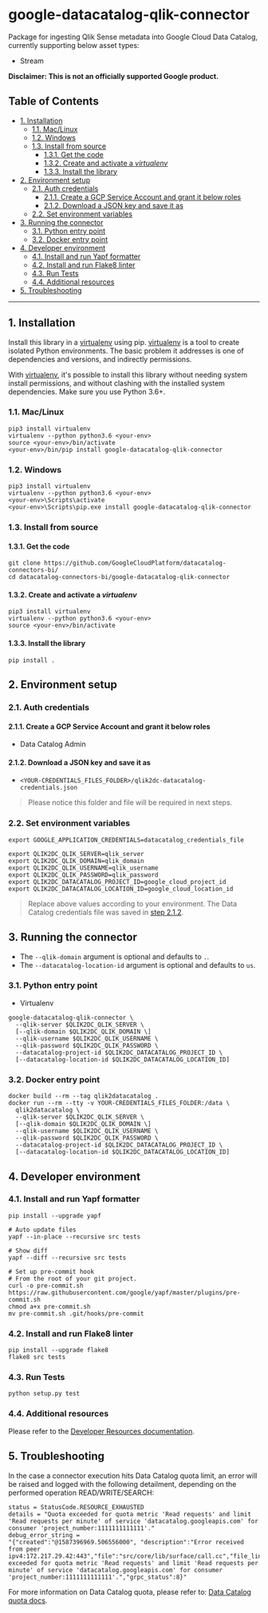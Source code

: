 # google-datacatalog-qlik-connector

Package for ingesting Qlik Sense metadata into Google Cloud Data Catalog,
currently supporting below asset types:
- Stream

**Disclaimer: This is not an officially supported Google product.**

<!--
  ⚠️ DO NOT UPDATE THE TABLE OF CONTENTS MANUALLY ️️⚠️
  run `npx markdown-toc -i README.md`.

  Please stick to 80-character line wraps as much as you can.
-->

## Table of Contents

<!-- toc -->

- [1. Installation](#1-installation)
  * [1.1. Mac/Linux](#11-maclinux)
  * [1.2. Windows](#12-windows)
  * [1.3. Install from source](#13-install-from-source)
    + [1.3.1. Get the code](#131-get-the-code)
    + [1.3.2. Create and activate a *virtualenv*](#132-create-and-activate-a-virtualenv)
    + [1.3.3. Install the library](#133-install-the-library)
- [2. Environment setup](#2-environment-setup)
  * [2.1. Auth credentials](#21-auth-credentials)
    + [2.1.1. Create a GCP Service Account and grant it below roles](#211-create-a-gcp-service-account-and-grant-it-below-roles)
    + [2.1.2. Download a JSON key and save it as](#212-download-a-json-key-and-save-it-as)
  * [2.2. Set environment variables](#22-set-environment-variables)
- [3. Running the connector](#3-running-the-connector)
  * [3.1. Python entry point](#31-python-entry-point)
  * [3.2. Docker entry point](#32-docker-entry-point)
- [4. Developer environment](#4-developer-environment)
  * [4.1. Install and run Yapf formatter](#41-install-and-run-yapf-formatter)
  * [4.2. Install and run Flake8 linter](#42-install-and-run-flake8-linter)
  * [4.3. Run Tests](#43-run-tests)
  * [4.4. Additional resources](#44-additional-resources)
- [5. Troubleshooting](#5-troubleshooting)

<!-- tocstop -->

---

## 1. Installation

Install this library in a [virtualenv][1] using pip. [virtualenv][1] is a tool
to create isolated Python environments. The basic problem it addresses is one
of dependencies and versions, and indirectly permissions.

With [virtualenv][1], it's possible to install this library without needing
system install permissions, and without clashing with the installed system
dependencies. Make sure you use Python 3.6+.


### 1.1. Mac/Linux

```shell script
pip3 install virtualenv
virtualenv --python python3.6 <your-env>
source <your-env>/bin/activate
<your-env>/bin/pip install google-datacatalog-qlik-connector
```

### 1.2. Windows

```shell script
pip3 install virtualenv
virtualenv --python python3.6 <your-env>
<your-env>\Scripts\activate
<your-env>\Scripts\pip.exe install google-datacatalog-qlik-connector
```

### 1.3. Install from source

#### 1.3.1. Get the code

````shell script
git clone https://github.com/GoogleCloudPlatform/datacatalog-connectors-bi/
cd datacatalog-connectors-bi/google-datacatalog-qlik-connector
````

#### 1.3.2. Create and activate a *virtualenv*

```shell script
pip3 install virtualenv
virtualenv --python python3.6 <your-env>
source <your-env>/bin/activate
```

#### 1.3.3. Install the library

```shell script
pip install .
```

## 2. Environment setup

### 2.1. Auth credentials

#### 2.1.1. Create a GCP Service Account and grant it below roles

- Data Catalog Admin

#### 2.1.2. Download a JSON key and save it as
- `<YOUR-CREDENTIALS_FILES_FOLDER>/qlik2dc-datacatalog-credentials.json`

> Please notice this folder and file will be required in next steps.

### 2.2. Set environment variables

```shell script
export GOOGLE_APPLICATION_CREDENTIALS=datacatalog_credentials_file

export QLIK2DC_QLIK_SERVER=qlik_server
export QLIK2DC_QLIK_DOMAIN=qlik_domain
export QLIK2DC_QLIK_USERNAME=qlik_username
export QLIK2DC_QLIK_PASSWORD=qlik_password
export QLIK2DC_DATACATALOG_PROJECT_ID=google_cloud_project_id
export QLIK2DC_DATACATALOG_LOCATION_ID=google_cloud_location_id
```

> Replace above values according to your environment. The Data Catalog
> credentials file was saved in [step
> 2.1.2](#212-download-a-json-key-and-save-it-as).

## 3. Running the connector

- The `--qlik-domain` argument is optional and defaults to `.`.
- The `--datacatalog-location-id` argument is optional and defaults to `us`.

### 3.1. Python entry point

- Virtualenv

```shell script
google-datacatalog-qlik-connector \
  --qlik-server $QLIK2DC_QLIK_SERVER \
  [--qlik-domain $QLIK2DC_QLIK_DOMAIN \]
  --qlik-username $QLIK2DC_QLIK_USERNAME \
  --qlik-password $QLIK2DC_QLIK_PASSWORD \
  --datacatalog-project-id $QLIK2DC_DATACATALOG_PROJECT_ID \
  [--datacatalog-location-id $QLIK2DC_DATACATALOG_LOCATION_ID]
```

### 3.2. Docker entry point

```shell script
docker build --rm --tag qlik2datacatalog .
docker run --rm --tty -v YOUR-CREDENTIALS_FILES_FOLDER:/data \
  qlik2datacatalog \
  --qlik-server $QLIK2DC_QLIK_SERVER \
  [--qlik-domain $QLIK2DC_QLIK_DOMAIN \]
  --qlik-username $QLIK2DC_QLIK_USERNAME \
  --qlik-password $QLIK2DC_QLIK_PASSWORD \
  --datacatalog-project-id $QLIK2DC_DATACATALOG_PROJECT_ID \
  [--datacatalog-location-id $QLIK2DC_DATACATALOG_LOCATION_ID]
```

## 4. Developer environment

### 4.1. Install and run Yapf formatter

```shell script
pip install --upgrade yapf

# Auto update files
yapf --in-place --recursive src tests

# Show diff
yapf --diff --recursive src tests

# Set up pre-commit hook
# From the root of your git project.
curl -o pre-commit.sh https://raw.githubusercontent.com/google/yapf/master/plugins/pre-commit.sh
chmod a+x pre-commit.sh
mv pre-commit.sh .git/hooks/pre-commit
```

### 4.2. Install and run Flake8 linter

```shell script
pip install --upgrade flake8
flake8 src tests
```

### 4.3. Run Tests

```shell script
python setup.py test
```

### 4.4. Additional resources

Please refer to the [Developer Resources
documentation](docs/developer-resources).

## 5. Troubleshooting

In the case a connector execution hits Data Catalog quota limit, an error will
be raised and logged with the following detailment, depending on the performed
operation READ/WRITE/SEARCH: 

```
status = StatusCode.RESOURCE_EXHAUSTED
details = "Quota exceeded for quota metric 'Read requests' and limit 'Read requests per minute' of service 'datacatalog.googleapis.com' for consumer 'project_number:1111111111111'."
debug_error_string = 
"{"created":"@1587396969.506556000", "description":"Error received from peer ipv4:172.217.29.42:443","file":"src/core/lib/surface/call.cc","file_line":1056,"grpc_message":"Quota exceeded for quota metric 'Read requests' and limit 'Read requests per minute' of service 'datacatalog.googleapis.com' for consumer 'project_number:1111111111111'.","grpc_status":8}"
```

For more information on Data Catalog quota, please refer to: [Data Catalog
quota docs][2].

[1]: https://virtualenv.pypa.io/en/latest/
[2]: https://cloud.google.com/data-catalog/docs/resources/quotas
